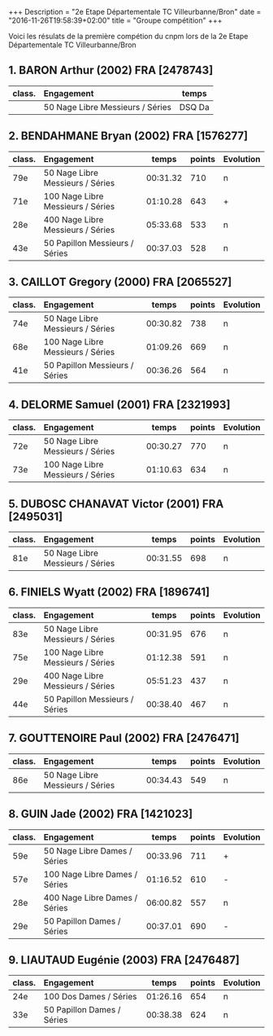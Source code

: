 +++
Description = "2e Etape Départementale TC Villeurbanne/Bron"
date = "2016-11-26T19:58:39+02:00"
title = "Groupe compétition"
+++

Voici les résulats de la première compétion du cnpm lors de la
2e Etape Départementale TC Villeurbanne/Bron

## 1. BARON Arthur (2002) FRA [2478743]

|class. |     Engagement                     | temps   |
|:------| :----------------------------------|---------|
|	      | 50 Nage Libre Messieurs	/ Séries	 |	DSQ Da |

## 2. BENDAHMANE Bryan (2002) FRA [1576277]

|class. |     Engagement                    | temps  |points|Evolution|
|:------| :-------------------------------- |--------|------|---------|
|79e	  |50 Nage Libre Messieurs	/ Séries	|00:31.32| 710	|	n       |
|71e	  |100 Nage Libre Messieurs	/ Séries	|01:10.28| 643  | +       |
|28e	  |400 Nage Libre Messieurs	/ Séries	|05:33.68| 533  | n       |
|43e	  |50 Papillon Messieurs	/ Séries		|00:37.03| 528  | n       |

## 3. CAILLOT Gregory (2000) FRA [2065527]

|class. |     Engagement                    | temps  |points|Evolution|
|:------| :-------------------------------- |--------|------|---------|
| 74e	  |50 Nage Libre Messieurs	/ Séries	|00:30.82|738   | n       |
| 68e	  |100 Nage Libre Messieurs	/ Séries	|01:09.26|669   | n       |
| 41e	  |50 Papillon Messieurs	/ Séries		|00:36.26|564   | n       |

## 4. DELORME Samuel (2001) FRA [2321993]

|class. |     Engagement                    | temps  |points|Evolution|
|:------| :-------------------------------- |--------|------|---------|
|72e	  |50 Nage Libre Messieurs	/ Séries	|00:30.27| 770  | n       |
|73e	  |100 Nage Libre Messieurs	/ Séries	|01:10.63| 634  | n       |

## 5. DUBOSC CHANAVAT Victor (2001) FRA [2495031]

|class. |     Engagement                    | temps  |points|Evolution|
|:------| :-------------------------------- |--------|------|---------|
| 81e	  |50 Nage Libre Messieurs	/ Séries	|00:31.55| 698  | n       |

## 6. FINIELS Wyatt (2002) FRA [1896741]

|class. |     Engagement                    | temps  |points|Evolution|
|:------| :-------------------------------- |--------|------|---------|
|83e	  |50 Nage Libre Messieurs	/ Séries	|00:31.95| 676  | n       |
|75e	  |100 Nage Libre Messieurs	/ Séries	|01:12.38| 591  | n       |
|29e	  |400 Nage Libre Messieurs	/ Séries	|05:51.23| 437  | n       |
|44e	  |50 Papillon Messieurs	/ Séries		|00:38.40| 467  | n       |

## 7. GOUTTENOIRE Paul (2002) FRA [2476471]

|class. |     Engagement                    | temps  |points|Evolution|
|:------| :-------------------------------- |--------|------|---------|
|86e    |	50 Nage Libre Messieurs	/ Séries	|00:34.43| 549  | n       |

## 8. GUIN Jade (2002) FRA [1421023]

|class. |     Engagement                    | temps  |points|Evolution|
|:------| :-------------------------------- |--------|------|---------|
|59e	  |50 Nage Libre Dames	/ Séries		  |00:33.96| 711	|	+       |
|57e	  |100 Nage Libre Dames	/ Séries		  |01:16.52| 610	|	-       |
|28e	  |400 Nage Libre Dames	/ Séries		  |06:00.82| 557  |	n       |
|29e	  |50 Papillon Dames	/ Séries		    |00:37.01| 690  |	-       |

## 9. LIAUTAUD Eugénie (2003) FRA [2476487]

|class. |     Engagement                    | temps  |points|Evolution|
|:------| :-------------------------------- |--------|------|---------|
|24e	  |100 Dos Dames	/ Séries	          |01:26.16| 654  | n       |
|33e	  |50 Papillon Dames	/ Séries		    |00:38.38| 624  | n       |

